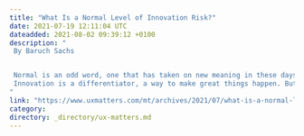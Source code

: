 ```yaml
---
title: "What Is a Normal Level of Innovation Risk?"
date: 2021-07-19 12:11:04 UTC
dateadded: 2021-08-02 09:39:12 +0100
description: "
 By Baruch Sachs 


 Normal is an odd word, one that has taken on new meaning in these days of a global pandemic. As I write this column, there are some parts of the world that are seeing light at the end of the tunnel, while other parts are firmly entrenched in the darkness. Many of us are currently engaging in introspection about what we want to do with our life, our career, and what challenges we need to face. At such a time as this, the topics of risk and innovation are coming up more than usual. Plus, I’m seeing massive confusion about what innovation actually is. 
 Innovation is a differentiator, a way to make great things happen. But how can we go about innovating as we crawl out of the pandemic we’ve faced over the last 18 months and will continue to deal with for some months into the future? How can we apply and scale all the innovating we have actually done during these past long months? What lessons have we learned? How can we ensure that innovation is still the main driver of our success? Read More 
"
link: "https://www.uxmatters.com/mt/archives/2021/07/what-is-a-normal-level-of-innovation-risk.php"
category:
directory: _directory/ux-matters.md
---
```

